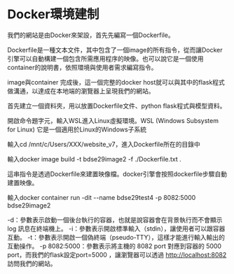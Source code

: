 # Docker環境建制
我們的網站是由Docker來架設，首先先編寫一個Dockerfile。

Dockerfile是一種文本文件，其中包含了一個image的所有指令，從而讓Docker引擎可以自動構建一個包含所需應用程序的映像。也可以說它是一個使用container的說明書，依照環境與使用者需求編寫指令。

image與container 完成後，這一個完整的docker host就可以與其中的flask程式做溝通，以達成在本地端的瀏覽器上呈現我們的網站。

首先建立一個資料夾，用以放置Dockerfile文件、python flask程式與模型資料。

開啟命令題字元，輸入WSL進入Linux虛擬環境。WSL (Windows Subsystem for Linux) 它是一個適用於Linux的Windows子系統

輸入cd /mnt/c/Users/XXX/website_v7，進入Dockerfile所在的目錄中

輸入docker image build -t bdse29image2 -f ./Dockerfile.txt .

這串指令是透過Dockerfile來建置映像檔。docker引擎會按照dockerfile步驟自動建置映像。

輸入docker container run -dit --name bdse29test4 -p 8082:5000 bdse29image2

-d：參數表示啟動一個後台執行的容器，也就是說容器會在背景執行而不會顯示 log 訊息在終端機上。
-i：參數表示開啟標準輸入（stdin），讓使用者可以跟容器互動。
-t：參數表示開啟一個偽終端（pseudo-TTY），這樣才能進行輸入輸出的互動操作。
-p 8082:5000：參數表示將主機的 8082 port 對應到容器的 5000 port，而我們的flask設定port=5000 ，讓瀏覽器可以透過 [http://localhost:8082](http://localhost:8082/) 訪問我們的網站。
